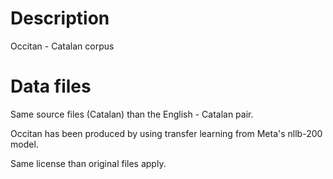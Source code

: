 # Description

Occitan - Catalan corpus

# Data files

Same source files (Catalan) than the English - Catalan pair.

Occitan has been produced by using transfer learning from Meta's nllb-200 model.

Same license than original files apply.

